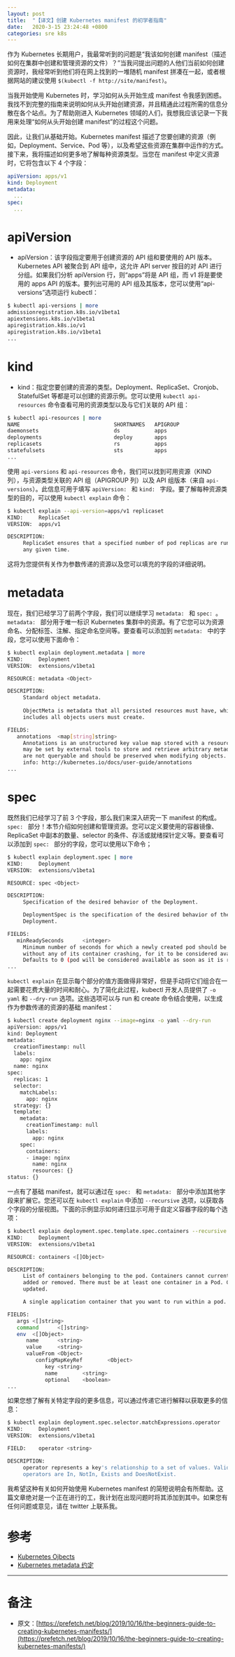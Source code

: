 ```yaml
---
layout: post
title:  "【译文】创建 Kubernetes manifest 的初学者指南"
date:   2020-3-15 23:24:48 +0800
categories: sre k8s
---
```


作为 Kubernetes 长期用户，我最常听到的问题是“我该如何创建 manifest（描述如何在集群中创建和管理资源的文件）？”当我问提出问题的人他们当前如何创建资源时，我经常听到他们将在网上找到的一堆随机 manifest 拼凑在一起，或者根据网站的建议使用 `$(kubectl -f http://site/manifest)`。

当我开始使用 Kubernetes 时，学习如何从头开始生成 manifest 令我感到困惑。我找不到完整的指南来说明如何从头开始创建资源，并且精通此过程所需的信息分散在各个站点。为了帮助刚进入 Kubernetes 领域的人们，我想我应该记录一下我用来处理“如何从头开始创建 manifest”的过程这个问题。

因此，让我们从基础开始。Kubernetes manifest 描述了您要创建的资源（例如，Deployment、Service、Pod 等），以及希望这些资源在集群中运作的方式。接下来，我将描述如何更多地了解每种资源类型。当您在 manifest 中定义资源时，它将包含以下 4 个字段：

```yaml
apiVersion: apps/v1
kind: Deployment
metadata:
  ...
spec:
  ...
```

# apiVersion

* apiVersion：该字段指定要用于创建资源的 API 组和要使用的 API 版本。Kubernetes API 被聚合到 API 组中，这允许 API server 按目的对 API 进行分组。如果我们分析 apiVersion 行，则“apps”将是 API 组，而 v1 将是要使用的 apps API 的版本。要列出可用的 API 组及其版本，您可以使用“api-versions”选项运行 kubectl：

```bash
$ kubectl api-versions | more
admissionregistration.k8s.io/v1beta1
apiextensions.k8s.io/v1beta1
apiregistration.k8s.io/v1
apiregistration.k8s.io/v1beta1
...
```

# kind

* kind：指定您要创建的资源的类型。Deployment、ReplicaSet、Cronjob、StatefulSet 等都是可以创建的资源示例。您可以使用 `kubectl api-resources` 命令查看可用的资源类型以及与它们关联的 API 组：

```bash
$ kubectl api-resources | more
NAME                              SHORTNAMES   APIGROUP                       NAMESPACED   KIND
daemonsets                        ds           apps                           true         DaemonSet
deployments                       deploy       apps                           true         Deployment
replicasets                       rs           apps                           true         ReplicaSet
statefulsets                      sts          apps                           true         StatefulSet
...
```

使用 `api-versions` 和 `api-resources` 命令，我们可以找到可用资源（KIND 列），与资源类型关联的 API 组（APIGROUP 列）以及 API 组版本（来自 `api-versions`）。此信息可用于填写 `apiVersion: ` 和 `kind: ` 字段。要了解每种资源类型的目的，可以使用 `kubectl explain` 命令：

```bash
$ kubectl explain --api-version=apps/v1 replicaset
KIND:     ReplicaSet
VERSION:  apps/v1

DESCRIPTION:
     ReplicaSet ensures that a specified number of pod replicas are running at
     any given time. 
```

这将为您提供有关作为参数传递的资源以及您可以填充的字段的详细说明。

# metadata

现在，我们已经学习了前两个字段，我们可以继续学习 `metadata: ` 和 `spec: `。`metadata: ` 部分用于唯一标识 Kubernetes 集群中的资源。有了它您可以为资源命名、分配标签、注解、指定命名空间等。要查看可以添加到 `metadata: ` 中的字段，您可以使用下面命令：

```bash
$ kubectl explain deployment.metadata | more
KIND:     Deployment
VERSION:  extensions/v1beta1

RESOURCE: metadata <Object>

DESCRIPTION:
     Standard object metadata.
                                                                                                                                             
     ObjectMeta is metadata that all persisted resources must have, which
     includes all objects users must create.

FIELDS:
   annotations  <map[string]string>
     Annotations is an unstructured key value map stored with a resource that
     may be set by external tools to store and retrieve arbitrary metadata. They
     are not queryable and should be preserved when modifying objects. More
     info: http://kubernetes.io/docs/user-guide/annotations
...
```

# spec

既然我们已经学习了前 3 个字段，那么我们来深入研究一下 manifest 的构成。`spec: ` 部分！本节介绍如何创建和管理资源。您可以定义要使用的容器镜像、ReplicaSet 中副本的数量、selector 的条件、存活或就绪探针定义等。要查看可以添加到 `spec: ` 部分的字段，您可以使用以下命令；

```bash
$ kubectl explain deployment.spec | more
KIND:     Deployment
VERSION:  extensions/v1beta1

RESOURCE: spec <Object>

DESCRIPTION:
     Specification of the desired behavior of the Deployment.

     DeploymentSpec is the specification of the desired behavior of the
     Deployment.

FIELDS:
   minReadySeconds      <integer>
     Minimum number of seconds for which a newly created pod should be ready
     without any of its container crashing, for it to be considered available.
     Defaults to 0 (pod will be considered available as soon as it is ready)
...
```

`kubectl explain` 在显示每个部分的值方面做得非常好，但是手动将它们组合在一起需要花费大量的时间和耐心。为了简化此过程，kubectl 开发人员提供了 `-o yaml` 和 `--dry-run` 选项。这些选项可以与 run 和 create 命令结合使用，以生成作为参数传递的资源的基础 manifest：

```bash
$ kubectl create deployment nginx --image=nginx -o yaml --dry-run
apiVersion: apps/v1
kind: Deployment
metadata:
  creationTimestamp: null
  labels:
    app: nginx
  name: nginx
spec:
  replicas: 1
  selector:
    matchLabels:
      app: nginx
  strategy: {}
  template:
    metadata:
      creationTimestamp: null
      labels:
        app: nginx
    spec:
      containers:
      - image: nginx
        name: nginx
        resources: {}
status: {}
```

一点有了基础 manifest，就可以通过在 `spec: ` 和 `metadata: ` 部分中添加其他字段来扩展它。您还可以在 `kubectl explain` 中添加 `--recursive` 选项，以获取各个字段的分层视图。下面的示例显示如何递归显示可用于自定义容器字段的每个选项：

```bash
$ kubectl explain deployment.spec.template.spec.containers --recursive | more
KIND:     Deployment
VERSION:  extensions/v1beta1

RESOURCE: containers <[]Object>

DESCRIPTION:
     List of containers belonging to the pod. Containers cannot currently be
     added or removed. There must be at least one container in a Pod. Cannot be
     updated.

     A single application container that you want to run within a pod.

FIELDS:
   args <[]string>
   command      <[]string>
   env  <[]Object>
      name      <string>
      value     <string>
      valueFrom <Object>
         configMapKeyRef        <Object>
            key <string>
            name        <string>
            optional    <boolean>
...
```

如果您想了解有关特定字段的更多信息，可以通过传递它进行解释以获取更多的信息：

```bash
$ kubectl explain deployment.spec.selector.matchExpressions.operator
KIND:     Deployment
VERSION:  extensions/v1beta1

FIELD:    operator <string>

DESCRIPTION:
     operator represents a key's relationship to a set of values. Valid
     operators are In, NotIn, Exists and DoesNotExist.
```

我希望这种有关如何开始使用 Kubernetes manifest 的简短说明会有所帮助。这篇文章绝对是一个正在进行的工，我计划在出现问题时将其添加到其中。如果您有任何问题或意见，请在 twitter 上联系我。

# 参考

* [Kubernetes Ojbects](https://kubernetes.io/docs/concepts/overview/working-with-objects/kubernetes-objects/)
* [Kubernetes metadata 约定](https://github.com/kubernetes/community/blob/master/contributors/devel/sig-architecture/api-conventions.md#metadata)

---

# 备注

* 原文：[https://prefetch.net/blog/2019/10/16/the-beginners-guide-to-creating-kubernetes-manifests/](https://prefetch.net/blog/2019/10/16/the-beginners-guide-to-creating-kubernetes-manifests/)